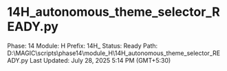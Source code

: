 # 14H_autonomous_theme_selector_READY.py

Phase: 14
Module: H
Prefix: 14H_
Status: Ready
Path: D:\MAGIC\scripts\phase14\module_H\14H_autonomous_theme_selector_READY.py
Last Updated: July 28, 2025 5:14 PM (GMT+5:30)
